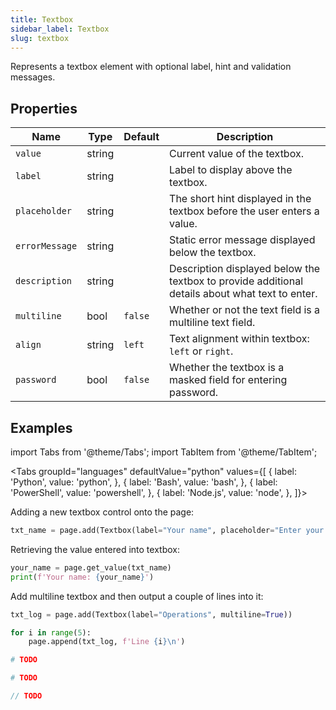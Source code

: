 ```yaml
---
title: Textbox
sidebar_label: Textbox
slug: textbox
---
```


Represents a textbox element with optional label, hint and validation messages.

## Properties

| Name           | Type   | Default | Description |
| -------------- | ------ | ------- | ----------- |
| `value`        | string |         | Current value of the textbox. |
| `label`        | string |         | Label to display above the textbox.  |
| `placeholder`  | string |         | The short hint displayed in the textbox before the user enters a value. |
| `errorMessage` | string |         | Static error message displayed below the textbox. |
| `description`  | string |         | Description displayed below the textbox to provide additional details about what text to enter. |
| `multiline`    | bool   | `false` | Whether or not the text field is a multiline text field. |
| `align`        | string | `left`  | Text alignment within textbox: `left` or `right`. |
| `password`     | bool   | `false` | Whether the textbox is a masked field for entering password. |

## Examples

import Tabs from '@theme/Tabs';
import TabItem from '@theme/TabItem';

<Tabs groupId="languages" defaultValue="python" values={[
  { label: 'Python', value: 'python', },
  { label: 'Bash', value: 'bash', },
  { label: 'PowerShell', value: 'powershell', },
  { label: 'Node.js', value: 'node', },
]}>

<TabItem value="python">

Adding a new textbox control onto the page:

```python
txt_name = page.add(Textbox(label="Your name", placeholder="Enter your name", description="This is your full name"))
```

Retrieving the value entered into textbox:

```python
your_name = page.get_value(txt_name)
print(f'Your name: {your_name}')
```

Add multiline textbox and then output a couple of lines into it:

```python
txt_log = page.add(Textbox(label="Operations", multiline=True))

for i in range(5):
    page.append(txt_log, f'Line {i}\n')
```

</TabItem>

<TabItem value="bash">

```bash
# TODO
```

</TabItem>

<TabItem value="powershell">

```powershell
# TODO
```

</TabItem>

<TabItem value="node">

```javascript
// TODO
```

</TabItem>

</Tabs>